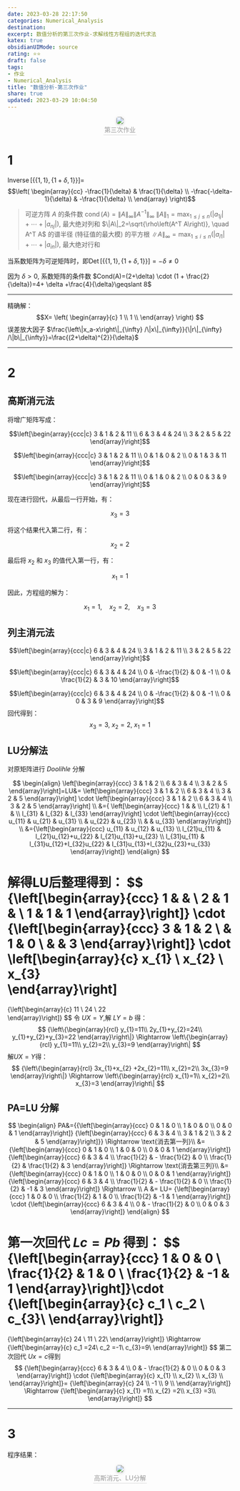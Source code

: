```yaml
---
date: 2023-03-28 22:17:50
categories: Numerical_Analysis 
destination: 
excerpt: 数值分析的第三次作业-求解线性方程组的迭代求法
katex: true
obsidianUIMode: source
rating: ⭐⭐
draft: false
tags:  
- 作业 
- Numerical_Analysis 
title: "数值分析-第三次作业"
share: true
updated: 2023-03-29 10:04:50
---
```


<center>
    <img style="border-radius: 0.3125em;
    box-shadow: 0 2px 4px 0 rgba(34,36,38,.12),0 2px 10px 0 rgba(34,36,38,.08);"
    src="https://search.pstatic.net/common?src=https://i.imgur.com/daBXIlL.png">
    <br>
    <div style="color:orange; border-bottom: 1px solid #d9d9d9;
    display: inline-block;
    color: #999;
    padding: 2px;">第三次作业
    </div>
</center>

# 1
$\operatorname{Inverse} [\{\{1,1\},\{1+\delta,1\}\}]$= $$\left(
\begin{array}{cc}
 -\frac{1}{\delta} & \frac{1}{\delta} \\
 -\frac{-\delta-1}{\delta} & -\frac{1}{\delta} \\
\end{array}
\right)$$
> 可逆方阵 $A$ 的条件数 $\operatorname{cond}(A)=\|A\|_{\infty}\|A^{-1}\|_{\infty}$
> $\|A\|_1=\max _{1 \leq j \leq n}\left(\left|a_{1 j}\right|+\cdots+\left|a_{n j}\right|\right)$, 最大绝对列和
> $\|A\|_2=\sqrt{\rho\left(A^T A\right)}, \quad A^T A$ 的谱半径 (特征值的最大模) 的平方根
> $\|A\|_{\infty}=\max _{1 \leq i \leq n}\left(\left|a_{i 1}\right|+\cdots+\left|a_{i n}\right|\right)$, 最大绝对行和

当系数矩阵为可逆矩阵时，即$\operatorname{Det} [\{\{1,1\},\{1+\delta,1\}\}]=-\delta \neq 0$

因为 $\delta >0$, 系数矩阵的条件数 $Cond(A)=(2+\delta) \cdot (1 + \frac{2}{\delta})=4+ \delta +\frac{4}{\delta}\geqslant 8$

***

精确解：
$$X=
\left(
\begin{array}{c}
 1 \\
 1 \\
\end{array}
\right)
$$
误差放大因子 $\frac{\left\|x_a-x\right\|_{\infty} /\|x\|_{\infty}}{\|r\|_{\infty} /\|b\|_{\infty}}=\frac{(2+\delta)^{2}}{\delta}$

****

# 2
## 高斯消元法
将增广矩阵写成：

$$\left[\begin{array}{ccc|c}
3 & 1 & 2 & 11 \\
6 & 3 & 4 & 24 \\
3 & 2 & 5 & 22
\end{array}\right]$$

$$\left[\begin{array}{ccc|c}
3 & 1 & 2 & 11 \\
0 & 1 & 0 & 2 \\
0 & 1 & 3 & 11
\end{array}\right]$$

$$\left[\begin{array}{ccc|c}
3 & 1 & 2 & 11 \\
0 & 1 & 0 & 2 \\
0 & 0 & 3 & 9
\end{array}\right]$$


现在进行回代，从最后一行开始，有：

$$x_3=3$$

将这个结果代入第二行，有：

$$x_2=2$$

最后将 $x_2$ 和 $x_3$ 的值代入第一行，有：

$$x_1=1$$

因此，方程组的解为：

$$x_1=1,\quad x_2=2,\quad x_3=3$$

## 列主消元法
$$\left[\begin{array}{ccc|c}
6 & 3 & 4 & 24 \\
3 & 1 & 2 & 11 \\
3 & 2 & 5 & 22
\end{array}\right]$$

$$\left[\begin{array}{ccc|c}
6 & 3 & 4 & 24 \\
0 & -\frac{1}{2} & 0 & -1 \\
0 & \frac{1}{2} & 3 & 10
\end{array}\right]$$

$$\left[\begin{array}{ccc|c}
6 & 3 & 4 & 24 \\
0 & -\frac{1}{2} & 0 & -1 \\
0 & 0 & 3 & 9
\end{array}\right]$$
回代得到：
$$x_{3}=3,\ x_{2} =2, \ x_{1}=1$$

## LU分解法
对原矩阵进行 $Doolihle$ 分解

$$
\begin{align}
\left[\begin{array}{ccc}
3 & 1 & 2 \\
6 & 3 & 4 \\
3 & 2 & 5 
\end{array}\right]=LU&=
\left[\begin{array}{ccc}
3 & 1 & 2 \\
6 & 3 & 4 \\
3 & 2 & 5 
\end{array}\right]
\cdot 
\left[\begin{array}{ccc}
3 & 1 & 2 \\
6 & 3 & 4 \\
3 & 2 & 5 
\end{array}\right] \\
&={
\left[\begin{array}{ccc}
1 & &    \\
l_{21} & 1 & \\
l_{31} & l_{32} & l_{33} 
\end{array}\right]
\cdot
\left[\begin{array}{ccc}
u_{11} & u_{21} &  u_{31} \\
  & u_{22} & u_{23} \\
  & &   u_{33}
\end{array}\right]} \\
&={\left[\begin{array}{ccc}
u_{11} & u_{12} & u_{13} \\
l_{21}u_{11} & l_{21}u_{12}+u_{22} &  l_{21}u_{13}+u_{23} \\
l_{31}u_{11} & l_{31}u_{12}+l_{32}u_{22} &   l_{31}u_{13}+l_{32}u_{23}+u_{33}
\end{array}\right]}
\end{align}
$$

解得LU后整理得到：
$$
{\left[\begin{array}{ccc}
 1 & &    \\
 2 & 1 & \\
 1 & 1 & 1
\end{array}\right]} 
\cdot
{\left[\begin{array}{ccc}
 3 & 1 &  2 \\
  & 1 & 0  \\
  & &  3 
\end{array}\right]}
\cdot
\left[\begin{array}{c}
x_{1} \\
x_{2} \\
x_{3}    
\end{array}\right]
=
{\left[\begin{array}{c}
11 \\
24  \\
22    
\end{array}\right]}
$$
令 $UX=Y$,解 $LY=b$ 得：
$$
{\left\{\begin{array}{rcl} 
y_{1}=11\\
2y_{1}+y_{2}=24\\
y_{1}+y_{2}+y_{3}=22
\end{array}\right\|}
\Rightarrow
\left\{\begin{array}{rcl} 
y_{1}=11\\
y_{2}=2\\
y_{3}=9
\end{array}\right\|
$$
解$UX=Y$得：
$$
{\left\{\begin{array}{rcl} 
3x_{1}+x_{2} +2x_{2}=11\\
x_{2}=2\\
3x_{3}=9
\end{array}\right\|}
\Rightarrow
\left\{\begin{array}{rcl} 
x_{1}=1\\
x_{2}=2\\
x_{3}=3
\end{array}\right\|
$$

## PA=LU 分解
$$
\begin{align}
PA&={{\left[\begin{array}{ccc}
0 & 1 & 0 \\
1 & 0 & 0 \\
0 & 0 & 1 
\end{array}\right]}
{\left[\begin{array}{ccc}
6 & 3 & 4 \\
3 & 1 & 2 \\
3 & 2 & 5 
\end{array}\right]}} \Rightarrow \text{消去第一列}\\
&=
{\left[\begin{array}{ccc}
0 & 1 & 0 \\
1 & 0 & 0 \\
0 & 0 & 1 
\end{array}\right]}{\left[\begin{array}{ccc}
6 & 3 & 4 \\
\frac{1}{2} & - \frac{1}{2} & 0 \\
\frac{1}{2} & \frac{1}{2} & 3 
\end{array}\right]} \Rightarrow \text{消去第三列}\\
&=
{\left[\begin{array}{ccc}
0 & 1 & 0 \\
1 & 0 & 0 \\
0 & 0 & 1 
\end{array}\right]}{\left[\begin{array}{ccc}
6 & 3 & 4 \\
\frac{1}{2} & - \frac{1}{2} & 0 \\
\frac{1}{2} & -1 & 3 
\end{array}\right]} \Rightarrow \\
A &= LU=
{\left[\begin{array}{ccc}
1 & 0 & 0 \\
\frac{1}{2} & 1 & 0 \\
\frac{1}{2} & -1 & 1 
\end{array}\right]}
\cdot 
{\left[\begin{array}{ccc}
6 & 3 & 4 \\
0 & - \frac{1}{2} & 0 \\
0 & 0  & 3 
\end{array}\right]}
\end{align}
$$

第一次回代 $Lc=Pb$ 得到：
$$
{\left[\begin{array}{ccc}
1 & 0 & 0 \\
\frac{1}{2} & 1 & 0 \\
\frac{1}{2} & -1 & 1 
\end{array}\right]}\cdot
{\left[\begin{array}{c}
c_1 \\
c_2 \\
c_{3}\\
\end{array}\right]}
=
{\left[\begin{array}{c}
24 \\
11 \\
22\\
\end{array}\right]}
\Rightarrow 
{\left[\begin{array}{c}
c_1 =24\\
c_2 =-1\\
c_{3}=9\\
\end{array}\right]}
$$
第二次回代 $Ux=c$得到
$$
{\left[\begin{array}{ccc}
6 & 3 & 4 \\
0 & - \frac{1}{2} & 0 \\
0 & 0  & 3 
\end{array}\right]}
\cdot 
{\left[\begin{array}{c}
x_{1} \\
x_{2} \\
x_{3} \\
\end{array}\right]}=
{\left[\begin{array}{c}
24 \\
-1 \\
9 \\
\end{array}\right]} \Rightarrow 
{\left[\begin{array}{c}
x_{1} =1\\
x_{2} =2\\
x_{3} =3\\
\end{array}\right]}
$$

****
# 3
程序结果：
<center>
    <img style="border-radius: 0.3125em;
    box-shadow: 0 2px 4px 0 rgba(34,36,38,.12),0 2px 10px 0 rgba(34,36,38,.08);"
    src="https://search.pstatic.net/common?src=https://i.imgur.com/VK64map.png">
    <br>
    <div style="color:orange; border-bottom: 1px solid #d9d9d9;
    display: inline-block;
    color: #999;
    padding: 2px;">高斯消元、LU分解
    </div>
</center>
